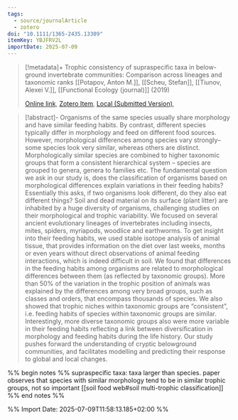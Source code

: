 ```yaml
---
tags:
  - source/journalArticle
  - zotero
doi: "10.1111/1365-2435.13309"
itemKey: YBJFRV2L
importDate: 2025-07-09
---
```

>[!metadata]+
> Trophic consistency of supraspecific taxa in below-ground invertebrate communities: Comparison across lineages and taxonomic ranks
> [[Potapov, Anton M.]], [[Scheu, Stefan]], [[Tiunov, Alexei V.]], 
> [[Functional Ecology (journal)]] (2019)
> 
> [Online link](https://besjournals.onlinelibrary.wiley.com/doi/10.1111/1365-2435.13309), [Zotero Item](zotero://select/library/items/YBJFRV2L), [Local (Submitted Version)](file://C:/Users/aburg/Documents/references/zotero/storage/CWKMU2YR/Potapov2019_Trophicconsistency.pdf), 

>[!abstract]-
>Organisms of the same species usually share morphology and have similar feeding habits. By contrast, different species typically differ in morphology and feed on different food sources. However, morphological differences among species vary strongly– some species look very similar, whereas others are distinct. Morphologically similar species are combined to higher taxonomic groups that form a consistent hierarchical system – species are grouped to genera, genera to families etc. The fundamental question we ask in our study is, does the classification of organisms based on morphological differences explain variations in their feeding habits? Essentially this asks, if two organisms look different, do they also eat different things? Soil and dead material on its surface (plant litter) are inhabited by a huge diversity of organisms, challenging studies on their morphological and trophic variability. We focused on several ancient evolutionary lineages of invertebrates including insects, mites, spiders, myriapods, woodlice and earthworms. To get insight into their feeding habits, we used stable isotope analysis of animal tissue, that provides information on the diet over last weeks, months or even years without direct observations of animal feeding interactions, which is indeed difficult in soil. We found that differences in the feeding habits among organisms are related to morphological differences between them (as reflected by taxonomic groups). More than 50% of the variation in the trophic position of animals was explained by the differences among very broad groups, such as classes and orders, that encompass thousands of species. We also showed that trophic niches within taxonomic groups are “consistent”, i.e. feeding habits of species within taxonomic groups are similar. Interestingly, more diverse taxonomic groups also were more variable in their feeding habits reflecting a link between diversification in morphology and feeding habits during the life history. Our study pushes forward the understanding of cryptic belowground communities, and facilitates modelling and predicting their response to global and local changes.

%% begin notes %%
supraspecific taxa: taxa larger than species.
paper observes that species with similar morphology tend to be in similar trophic groups, not so important
[[soil food web#soil multi-trophic classification]]
%% end notes %%

%% Import Date: 2025-07-09T11:58:13.185+02:00 %%
